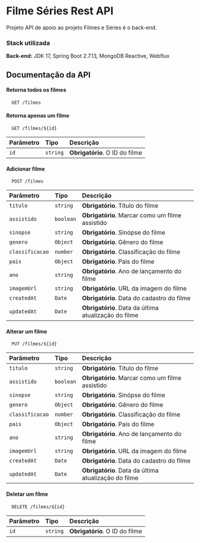 
# Filme Séries Rest API

Projeto API de apoio ao projeto Filmes e Séries é o back-end.

### Stack utilizada

**Back-end:** JDK 17, Spring Boot 2.7.13, MongoDB Reactive, Webflux

## Documentação da API

#### Retorna todos os filmes

```http
  GET /filmes
```

#### Retorna apenas um filme

```http
  GET /filmes/${id}
```

| Parâmetro   | Tipo       | Descrição                                   |
| :---------- | :--------- | :------------------------------------------ |
| `id`      | `string` | **Obrigatório**. O ID do filme |

#### Adicionar filme

```http
  POST /filmes
```

| Parâmetro   | Tipo       | Descrição                                   |
| :---------- | :--------- | :------------------------------------------ |
| `titulo`         | `string`  | **Obrigatório**. Título do filme |
| `assistido`      | `boolean` | **Obrigatório**. Marcar como um filme assistido |
| `sinopse`        | `string`  | **Obrigatório**. Sinópse do filme |
| `genero`         | `Object`  | **Obrigatório**. Gênero do filme |
| `classificacao`  | `number`  | **Obrigatório**. Classificação do filme |
| `pais`           | `Object`  | **Obrigatório**. Pais do filme |
| `ano`            | `string`  | **Obrigatório**. Ano de lançamento do filme |
| `imagemUrl`      | `string`  | **Obrigatório**. URL da imagem do filme |
| `createdAt`      | `Date`    | **Obrigatório**. Data do cadastro do filme |
| `updatedAt`      | `Date`    | **Obrigatório**. Data da última atualização do filme |


#### Alterar um filme

```http
  PUT /filmes/${id}
```

| Parâmetro   | Tipo       | Descrição                                   |
| :---------- | :--------- | :------------------------------------------ |
| `titulo`         | `string`  | **Obrigatório**. Título do filme |
| `assistido`      | `boolean` | **Obrigatório**. Marcar como um filme assistido |
| `sinopse`        | `string`  | **Obrigatório**. Sinópse do filme |
| `genero`         | `Object`  | **Obrigatório**. Gênero do filme |
| `classificacao`  | `number`  | **Obrigatório**. Classificação do filme |
| `pais`           | `Object`  | **Obrigatório**. Pais do filme |
| `ano`            | `string`  | **Obrigatório**. Ano de lançamento do filme |
| `imagemUrl`      | `string`  | **Obrigatório**. URL da imagem do filme |
| `createdAt`      | `Date`    | **Obrigatório**. Data do cadastro do filme |
| `updatedAt`      | `Date`    | **Obrigatório**. Data da última atualização do filme |

#### Deletar um filme

```http
  DELETE /filmes/${id}
```

| Parâmetro   | Tipo       | Descrição                                   |
| :---------- | :--------- | :------------------------------------------ |
| `id`        | `string`   | **Obrigatório**. O ID do filme |